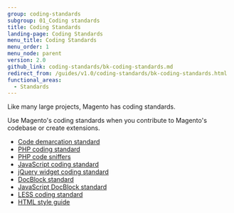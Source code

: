 ```yaml
---
group: coding-standards
subgroup: 01_Coding standards
title: Coding Standards
landing-page: Coding Standards
menu_title: Coding Standards
menu_order: 1
menu_node: parent
version: 2.0
github_link: coding-standards/bk-coding-standards.md
redirect_from: /guides/v1.0/coding-standards/bk-coding-standards.html
functional_areas:
  - Standards
---
```

<!-- This topic is referred to from Magento 2 code! Don't change the {% glossarytooltip a05c59d3-77b9-47d0-92a1-2cbffe3f8622 %}URL{% endglossarytooltip %} without informing engineering! -->
<!-- Referring file: contributing.md owned by core -->


Like many large projects, Magento has coding standards. 

Use Magento's coding standards when you contribute to Magento's codebase or create extensions.

- [Code demarcation standard]({{page.baseurl}}/coding-standards/code-standard-demarcation.html)
- [PHP coding standard]({{page.baseurl}}/coding-standards/code-standard-php.html)
- [PHP code sniffers]({{page.baseurl}}/coding-standards/code-standard-sniffers.html)
- [JavaScript coding standard]({{page.baseurl}}/coding-standards/code-standard-javascript.html)
- [jQuery widget coding standard]({{page.baseurl}}/coding-standards/code-standard-jquery-widgets.html)
- [DocBlock standard]({{page.baseurl}}/coding-standards/docblock-standard-general.html)
- [JavaScript DocBlock standard]({{page.baseurl}}/coding-standards/docblock-standard-javascript.html)
- [LESS coding standard]({{page.baseurl}}/coding-standards/code-standard-less.html)
- [HTML style guide]({{page.baseurl}}/coding-standards/code-standard-html.html)
